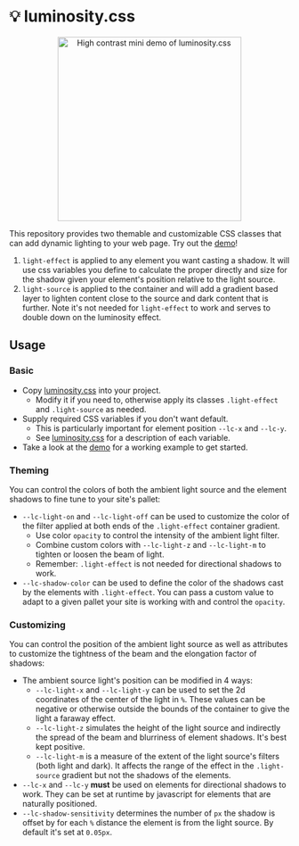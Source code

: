 # 💡 luminosity.css

<p align="center">
  <img src="https://github.com/MaximeIJ/luminosity-css/assets/5600516/9f024670-3959-48a7-8c63-55f6971a2dde" height=330 align="center" alt="High contrast mini demo of luminosity.css" />
</p>

This repository provides two themable and customizable CSS classes that can add dynamic lighting to your web page. Try out the [demo](https://maximeij.dev/luminosity-css)!

1. `light-effect` is applied to any element you want casting a shadow. It will use css variables you define to calculate the proper directly and size for the shadow given your element's position relative to the light source.
2. `light-source` is applied to the container and will add a gradient based layer to lighten content close to the source and dark content that is further. Note it's not needed for `light-effect` to work and serves to double down on the luminosity effect.

## Usage

### Basic

- Copy [luminosity.css](luminosity.css) into your project.
  - Modify it if you need to, otherwise apply its classes `.light-effect` and `.light-source` as needed.
- Supply required CSS variables if you don't want default.
  - This is particularly important for element position `--lc-x` and `--lc-y`.
  - See [luminosity.css](luminosity.css) for a description of each variable.
- Take a look at the [demo](index.html) for a working example to get started.

### Theming

You can control the colors of both the ambient light source and the element shadows to fine tune to your site's pallet:

- `--lc-light-on` and `--lc-light-off` can be used to customize the color of the filter applied at both ends of the `.light-effect` container gradient.
  - Use color `opacity` to control the intensity of the ambient light filter.
  - Combine custom colors with `--lc-light-z` and `--lc-light-m` to tighten or loosen the beam of light.
  - Remember: `.light-effect` is not needed for directional shadows to work.
- `--lc-shadow-color` can be used to define the color of the shadows cast by the elements with `.light-effect`. You can pass a custom value to adapt to a given pallet your site is working with and control the `opacity`.

### Customizing

You can control the position of the ambient light source as well as attributes to customize the tightness of the beam and the elongation factor of shadows:

- The ambient source light's position can be modified in 4 ways:
  - `--lc-light-x` and `--lc-light-y` can be used to set the 2d coordinates of the center of the light in `%`. These values can be negative or otherwise outside the bounds of the container to give the light a faraway effect.
  - `--lc-light-z` simulates the height of the light source and indirectly the spread of the beam and blurriness of element shadows. It's best kept positive.
  - `--lc-light-m` is a measure of the extent of the light source's filters (both light and dark). It affects the range of the effect in the `.light-source` gradient but not the shadows of the elements.
- `--lc-x` and `--lc-y` **must** be used on elements for directional shadows to work. They can be set at runtime by javascript for elements that are naturally positioned.
- `--lc-shadow-sensitivity` determines the number of `px` the shadow is offset by for each `%` distance the element is from the light source. By default it's set at `0.05px`.
